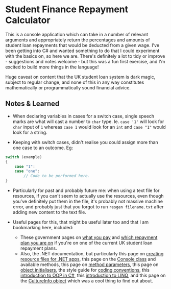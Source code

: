 # Student Finance Repayment Calculator

This is a console application which can take in a number of relevant arguments and appropriately return the percentages and amounts of student loan repayments that would be deducted from a given wage. I've been getting into C# and wanted something to do that I could experiment with the basics on, so here we are. There's definitely a lot to tidy or improve - suggestions and notes welcome - but this was a fun first exercise, and I'm excited to build more things in the language!

Huge caveat on content that the UK student loan system is dark magic, subject to regular change, and none of this in any way constitutes mathematically or programmatically sound financial advice.

## Notes & Learned

- When declaring variables in cases for a switch case, single speech marks are what will cast a number to `char` type. Ie. `case '1'` will look for `char` input of `1` whereas `case 1` would look for an `int` and `case "1"` would look for a string.

- Keeping with switch cases, didn't realise you could assign more than one case to an outcome. Eg:

```csharp
switch (example)
{
    case "1":
    case "one":
        // Code to be performed here.
}
```

- Particularly for past and probably future me: when using a text file for resources, if you can't seem to actually use the resources, even though you've definitely put them in the file, it's probably not massive machine error, and probably just that you forgot to run `resgen filename.txt` after adding new content to the text file.

- Useful pages for this, that might be useful later too and that I am bookmarking here, included:
    - These government pages on [what you pay](https://www.gov.uk/repaying-your-student-loan/what-you-pay) and [which repayment plan you are on](https://www.gov.uk/repaying-your-student-loan/which-repayment-plan-you-are-on) if you're on one of the current UK student loan repayment plans.
    - Also, the .NET documentation, but particularly this page on [creating resource files for .NET apps](https://learn.microsoft.com/en-us/dotnet/core/extensions/create-resource-files), this page on the [Console class](https://learn.microsoft.com/en-us/dotnet/api/system.console?view=net-7.0) and available methods, this page on [method parameters](https://learn.microsoft.com/en-us/dotnet/csharp/language-reference/keywords/method-parameters), this page on [object initialisers](https://learn.microsoft.com/en-us/dotnet/csharp/programming-guide/classes-and-structs/object-and-collection-initializers), the style guide for [coding conventions](https://learn.microsoft.com/en-us/dotnet/csharp/fundamentals/coding-style/coding-conventions), this [introduction to OOP in C#](https://learn.microsoft.com/en-us/dotnet/csharp/fundamentals/tutorials/classes?source=recommendations), this [introduction to LINQ](https://learn.microsoft.com/en-us/dotnet/csharp/programming-guide/concepts/linq/), and this page on the [CultureInfo object](https://learn.microsoft.com/en-us/dotnet/api/system.globalization.cultureinfo.invariantculture?view=net-7.0) which was a cool thing to find out about.